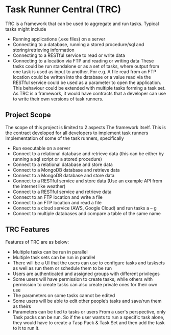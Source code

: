 # Task Runner Central (TRC)
TRC is a framework that can be used to aggregate and run tasks. Typical tasks might include
* Running applications (.exe files) on a server
* Connecting to a database, running a stored procedure/sql and storing/retrieving information
* Connecting to a RESTful service to read or write data
* Connecting to a location via FTP and reading or writing data
These tasks could be run standalone or as a set of tasks, where output from one task is used as input to another. For e.g. A file read from an FTP location could be written into the database or a value read via the RESTful service could be used as a parameter to open the application. This behaviour could be extended with multiple tasks forming a task set. As TRC is a framework, it would have contracts that a developer can use to write their own versions of task runners.
## Project Scope
The scope of this project is limited to 2 aspects
The framework itself. This is the contract developed for all developers to implement task runners
Implementation of some of the task runners, specifically
* Run executable on a server
* Connect to a relational database and retrieve data (this can be either by running a sql script or a stored procedure)
* Connect to a relational database and store data
* Connect to a MongoDB database and retrieve data
* Connect to a MongoDB database and store data
* Connect to a RESTful service and store data (Use an example API from the internet like weather)
* Connect to a RESTful service and retrieve data
* Connect to an FTP location and write a file
* Connect to an FTP location and read a file
* Connect to a cloud service (AWS, Google Cloud) and run tasks a – g
* Connect to multiple databases and compare a table of the same name
## TRC Features
Features of TRC are as below:
* Multiple tasks can be run in parallel
* Multiple task sets can be run in parallel
* There will be a UI that the users can use to configure tasks and tasksets as well as run them or schedule them to be run
* Users are authenticated and assigned groups with different privileges
* Some users will have permission to create tasks, while others with permission to create tasks can also create private ones for their own use
* The parameters on some tasks cannot be edited
* Some users will be able to edit other people’s tasks and save/run them as theirs
* Parameters can be tied to tasks or users From a user's perspective, only Task packs can be run. So if the user wants to run a specific task alone, they would have to create a Tasp Pack & Task Set and then add the task to it to run it.
